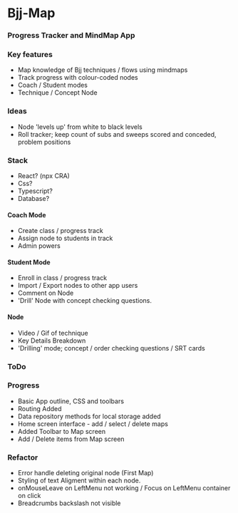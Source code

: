 # Bjj-Map
### Progress Tracker and MindMap App

### Key features
- Map knowledge of Bjj techniques / flows using mindmaps
- Track progress with colour-coded nodes
- Coach / Student modes
- Technique / Concept Node

### Ideas 
- Node 'levels up' from white to black levels
- Roll tracker; keep count of subs and sweeps scored and conceded, problem positions

### Stack
- React? (npx CRA)
- Css?
- Typescript?
- Database?

#### Coach Mode
- Create class / progress track
- Assign node to students in track
- Admin powers

#### Student Mode
- Enroll in class / progress track
- Import / Export nodes to other app users
- Comment on Node
- 'Drill' Node with concept checking questions. 

#### Node
- Video / Gif of technique
- Key Details Breakdown
- 'Drilling' mode; concept / order checking questions / SRT cards

### ToDo 

### Progress
- Basic App outline, CSS and toolbars
- Routing Added
- Data repository methods for local storage added
- Home screen interface - add / select / delete maps
- Added Toolbar to Map screen
- Add / Delete items from Map screen

### Refactor
- Error handle deleting original node (First Map)
- Styling of text Aligment within each node. 
- onMouseLeave on LeftMenu not working / Focus on LeftMenu container on click
- Breadcrumbs backslash not visible